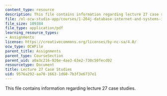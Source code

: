 ```yaml
---
content_type: resource
description: This file contains information regarding lecture 27 case studies.
file: /ol-ocw-studio-app/courses/1-264j-database-internet-and-systems-integration-technologies-fall-2013/9576a292aa7816631d607b3f3e6737e1_MIT1_264JF13_L27_case.pdf
file_size: 109384
file_type: application/pdf
learning_resource_types:
- Assignments
license: https://creativecommons.org/licenses/by-nc-sa/4.0/
ocw_type: OCWFile
parent_title: Assignments
parent_type: CourseSection
parent_uid: a0a3c216-926e-4ae3-63e2-730c50fecd92
resourcetype: Document
title: Lecture 27 Case Studies
uid: 9576a292-aa78-1663-1d60-7b3f3e6737e1
---
```

This file contains information regarding lecture 27 case studies.